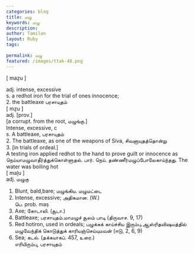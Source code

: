 ```yaml
---
categories: blog
title: மழு
keywords: மழு
description: 
author: Tamilan
layout: Ruby
tags: 
 
permalink: மழு
featured: /images/ttak-48.png
---
```

  
[ maẕu ]  
  
adj. intense, excessive  
s. a redhot iron for the trial of ones innocence;  
2. the battleaxe பரசாயுதம்  
[ mẕu ]  
adj. [prov.]  
[a corrupt. from the root, மழுங்கு.]  
Intense, excessive, c  
s. A battleaxe, பரசாயுதம்  
2. The battleaxe, as one of the weapons of Siva, சிவனாயுதத்தொன்று  
3. [in trials of ordeal.]  
A testing iron applied redhot to the hand to prove guilt or innocence as நெய்யாமழுவாதீர்த்துக்கொள்ளுதல். பார். நெய். தண்ணீர்மழுப்போலேகாய்ந்தது. The water was boiling hot  
[ maḻu ]  
adj. மழுகு  
1. Blunt, bald,bare; மழுங்கிய. மழுமட்டை  
2. Intense, excessive; அதிகமான. (W.)  
பெ. prob. maṣ  
1. Axe; கோடாலி. (சூடா.)  
2. Battleaxe; பரசாயுதம்.மாமழுச் சூலம் பாடி (திருவாச. 9, 17)  
3. Red hotiron, used in ordeals; பழுக்கக் காய்ச்சிய இரும்பு.ஆஸ்ரிதவிஷயத்தில் மழுவேந்திக் கொடுத்துக் காரியஞ்செய்யுமவன் (ஈடு, 2, 6, 9)  
4. Sea; கடல். (தக்கயாகப். 457, உரை.)  
எரியிரும்பு, பரசாயுதம்